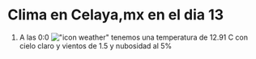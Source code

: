 # Clima en Celaya,mx en el dia 13

1. A las 0:0 !["icon weather"](http://openweathermap.org/img/w/01n.png) tenemos una temperatura de 12.91 C con cielo claro y  vientos de 1.5 y nubosidad al 5%
